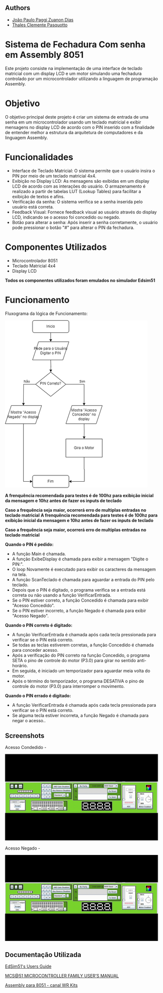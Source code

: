 
## Authors

- [João Paulo Paggi Zuanon Dias](https://github.com/nullifidianz)
- [Thales Clemente Pasquotto](https://github.com/thaleeews)

# Sistema de Fechadura Com senha em Assembly 8051

Este projeto consiste na implementação de uma interface de teclado matricial com um display LCD e um motor simulando uma fechadura controlado por um microcontrolador utilizando a linguagem de programação Assembly.

# Objetivo
O objetivo principal deste projeto é criar um sistema de entrada de uma senha em um microcontrolador usando um teclado matricial e exibir mensagens no display LCD de acordo com o PIN inserido com a finalidade de entender melhor a estrutura da arquitetura de computadores e da linguagem Assembly.

# Funcionalidades
- Interface de Teclado Matricial: O sistema permite que o usuário insira o PIN por meio de um teclado matricial 4x4.
- Exibição no Display LCD: As mensagens são exibidas em um display LCD de acordo com as interações do usuário. O armazenamento é realizado a partir de tabelas LUT (Lookup Tables) para facilitar a exibição de textos e afins.
- Verificação da senha: O sistema verifica se a senha inserida pelo usuário está correta.
- Feedback Visual: Fornece feedback visual ao usuário através do display LCD, indicando se o acesso foi concedido ou negado.
- Botão para alterar a senha: Após inserir a senha corretamente, o usuário pode pressionar o botão "#" para alterar o PIN da fechadura.
  
# Componentes Utilizados
- Microcontrolador 8051
- Teclado Matricial 4x4
- Display LCD

**Todos os componentes utilizados foram emulados no simulador Edsim51**


# Funcionamento

Fluxograma da lógica de Funcionamento:

![Fluxograma](https://github.com/nullifidianz/Fechadura-Assembly/blob/main/img/fluxograma.png)


**A frenquência recomendada para testes é de 100hz para exibição inicial da mensagem e 10hz antes de fazer os inputs de teclado**

**Caso a frequência seja maior, ocorrerá erro de multiplas entradas no teclado matricial**
**A frenquência recomendada para testes é de 100hz para exibição inicial da mensagem e 10hz antes de fazer os inputs de teclado**

**Caso a frequência seja maior, ocorrerá erro de multiplas entradas no teclado matricial**

**Quando o PIN é pedido:**
- A função Main é chamada.
- A função ExibeDisplay é chamada para exibir a mensagem "Digite o PIN:".
- O loop Novamente é executado para exibir os caracteres da mensagem na tela.
- A função ScanTeclado é chamada para aguardar a entrada do PIN pelo teclado.
- Depois que o PIN é digitado, o programa verifica se a entrada está correta ou não usando a função VerificarEntrada.
- Se o PIN estiver correto, a função Concedido é chamada para exibir "Acesso Concedido".
- Se o PIN estiver incorreto, a função Negado é chamada para exibir "Acesso Negado".

**Quando o PIN correto é digitado:**
- A função VerificarEntrada é chamada após cada tecla pressionada para verificar se o PIN está correto.
- Se todas as teclas estiverem corretas, a função Concedido é chamada para conceder acesso.
- Após a verificação do PIN correto na função Concedido, o programa SETA o pino de controle do motor (P3.0) para girar no sentido anti-horário.
- Em seguida, é iniciado um temporizador para aguardar meia volta do motor.
- Após o término do temporizador, o programa DESATIVA o pino de controle do motor (P3.0) para interromper o movimento.

**Quando o PIN errado é digitado:**
- A função VerificarEntrada é chamada após cada tecla pressionada para verificar se o PIN está correto.
- Se alguma tecla estiver incorreta, a função Negado é chamada para negar o acesso..




## Screenshots
Acesso Condedido - 

![Gif acesso_concedido](https://github.com/nullifidianz/Fechadura-Assembly/blob/main/img/acesso_concedido.gif)

Acesso Negado - 

![Gif acesso_negado](https://github.com/nullifidianz/Fechadura-Assembly/blob/main/img/acesso_negado.gif)


## Documentação Utilizada

[EdSim51's Users Guide](http://edsim51.com/simInstructions.html)

[MCS@51 MICROCONTROLLER FAMILY USER’S MANUAL](https://web.mit.edu/6.115/www/document/8051.pdf)

[Assembly para 8051 - canal WR Kits](https://www.youtube.com/@canalwrkits)
